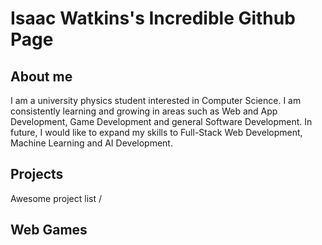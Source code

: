 # Isaac Watkins's Incredible Github Page

## About me

I am a university physics student interested in Computer Science. I am consistently learning and growing in areas such as Web and App Development, 
Game Development and general Software Development. In future, I would like to expand my skills to Full-Stack Web Development, Machine Learning and AI Development.

## Projects
Awesome project list \/
## Web Games

